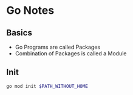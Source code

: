 # Go Notes

## Basics

- Go Programs are called Packages
- Combination of Packages is called a Module

## Init

```bash
go mod init $PATH_WITHOUT_HOME
```

